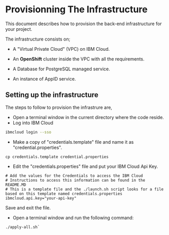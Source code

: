 # Provisionning The Infrastructure

This document describes how to provision the back-end infrastructure for your project.

The infrastructure consists on;

- A "Virtual Private Cloud" (VPC) on IBM Cloud.

- An **OpenShift** cluster inside the VPC with all the requirements.

- A Database for PostgreSQL managed service.

- An instance of AppID service.

  

## Setting up the infrastructure

The steps to follow to provision the infrastrure are,

- Open a terminal window in the current directory where the code reside.
- Log into IBM Cloud

```bash
ibmcloud login --sso
```

- Make a copy of "credentials.template" file and name it as "credential.properties".	

```shell
cp credentials.template credential.properties
```

- Edit the "credentials.properties" file and put your IBM Cloud Api Key.

```properties
# Add the values for the Credentials to access the IBM Cloud
# Instructions to access this information can be found in the README.MD
# This is a template file and the ./launch.sh script looks for a file based on this template named credentials.properties
ibmcloud.api.key="your-api-key"
```

Save and exit the file.

- Open a terminal window and run the following command:


```shell
./apply-all.sh`
```

